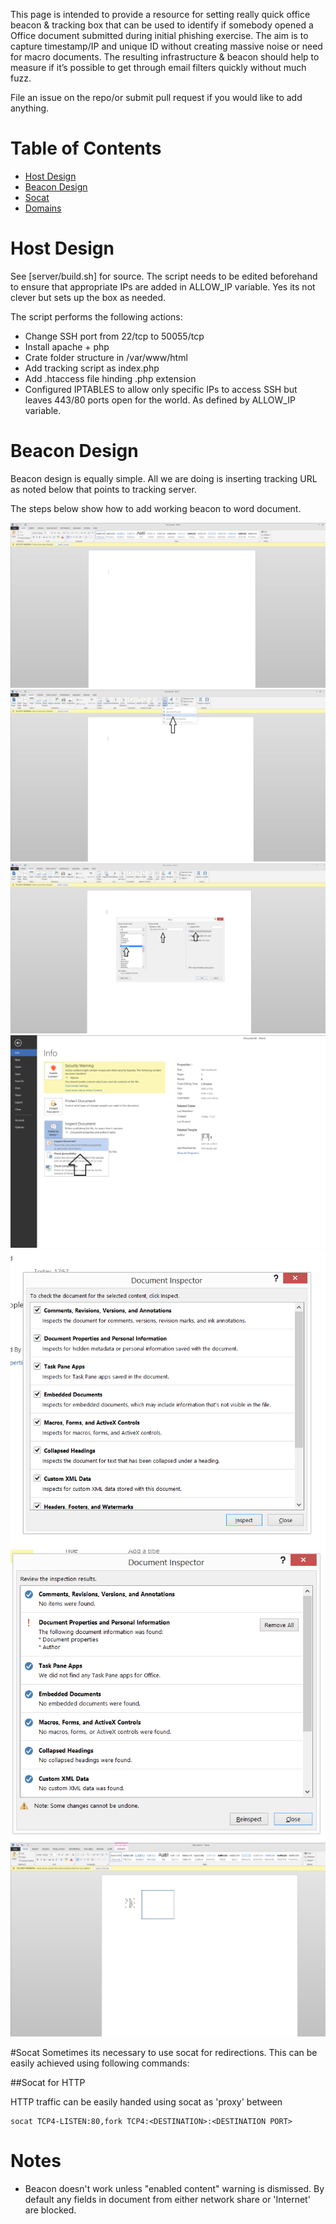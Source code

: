This page is intended to provide a resource for setting really quick office beacon & tracking box that can be used to identify if somebody opened a Office document submitted during initial phishing exercise. The aim is to capture timestamp/IP and unique ID without creating massive noise or need for macro documents. The resulting infrastructure & beacon should help to measure if it’s possible to get through email filters quickly without much fuzz.

File an issue on the repo/or submit pull request if you would like to add anything.

# Table of Contents

- [Host Design](#host-design)
- [Beacon Design](#beacon-design)
- [Socat](#socat)
- [Domains](#domain)

# Host Design

See [server/build.sh] for source. The script needs to be edited beforehand to ensure that appropriate IPs are added in ALLOW_IP variable. Yes its not clever but sets up the box as needed.

The script performs the following actions:

* Change SSH port from 22/tcp to 50055/tcp
* Install apache + php 
* Crate folder structure in /var/www/html
* Add tracking script as index.php
* Add .htaccess file hinding .php extension
* Configured IPTABLES to allow only specific IPs to access SSH but leaves 443/80 ports open for the world. As defined by ALLOW_IP variable.

# Beacon Design

Beacon design is equally simple. All we are doing is inserting tracking URL as noted below that points to tracking server.

The steps below show how to add working beacon to word document.

![Alt text](beacon/start.png?raw=true "Step1")
![Alt text](beacon/step1.png?raw=true "Step2")
![Alt text](beacon/step2.png?raw=true "Step3")
![Alt text](beacon/step3.png?raw=true "Step4")
![Alt text](beacon/step4.png?raw=true "Step5")
![Alt text](beacon/step5.png?raw=true "Step6")
![Alt text](beacon/step6-custom.png?raw=true "Step7")



#Socat 
Sometimes its necessary to use socat for redirections. This can be easily achieved using following commands:

##Socat for HTTP

HTTP traffic can be easily handed using socat as 'proxy' between 
```
socat TCP4-LISTEN:80,fork TCP4:<DESTINATION>:<DESTINATION PORT>
```

# Notes

* Beacon doesn't work unless "enabled content" warning is dismissed. By default any fields in document from either network share or 'Internet' are blocked.
